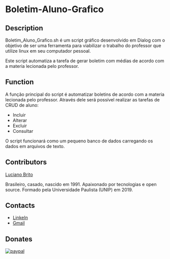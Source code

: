 # Boletim-Aluno-Grafico

## Description

Boletim_Aluno_Grafico.sh é um script gráfico desenvolvido em Dialog com o objetivo de ser uma ferramenta para viabilizar o trabalho do professor que utilize linux em seu computador pessoal.

Este script automatiza a tarefa de gerar boletim com médias de acordo com a materia lecionada pelo professor.


## Function

A função principal do script é automatizar boletins de acordo com a materia lecionada pelo professor.
Através dele será possível realizar as tarefas de CRUD de aluno:

- Incluir
- Alterar
- Excluir
- Consultar

O script funcionará como um pequeno banco de dados carregando os dados em arquivos de texto.


## Contributors

[Luciano Brito](https://github.com/LucianoAparecidoBritoGuedes/)

Brasileiro, casado, nascido em 1991. Apaixonado por tecnologias e open source. Formado pela Universidade Paulista (UNIP) em 2019.


## Contacts

- [LinkeIn](https://www.linkedin.com/in/luciano-brito-76379374/)
- [Gmail](lucianobrito.dev@gmail.com)


## Donates

[![paypal](https://www.paypalobjects.com/en_US/i/btn/btn_donateCC_LG.gif)](https://www.paypal.com/cgi-bin/webscr?cmd=_s-xclic&hosted_button_id=UTMFZUHX6EUGE)

